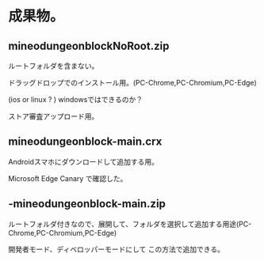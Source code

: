 # 成果物。

## mineodungeonblockNoRoot.zip
  ルートフォルダを含まない。

  ドラッグドロップでのインストール用。(PC-Chrome,PC-Chromium,PC-Edge)
  
  (ios or linux ? ) 
  windowsではできるのか？
  
  
  ストア審査アップロード用。
    
  
## mineodungeonblock-main.crx
  Androidスマホにダウンロードして追加する用。
  
  Microsoft Edge Canary で確認した。


## -mineodungeonblock-main.zip
  ルートフォルダ付きなので、展開して、フォルダを選択して追加する用途(PC-Chrome,PC-Chromium,PC-Edge)

  開発者モード、ディベロッパーモードにして この方法で追加できる。

